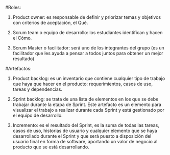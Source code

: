 #Roles:

1. Product owner: es responsable de definir y priorizar temas y objetivos con criterios de aceptación, el Qué.

2. Scrum team o equipo de desarrollo: los estudiantes identifican y hacen el Cómo.

3. Scrum Master o facilitador: será uno de los integrantes del grupo (es un facilitador que les ayuda a pensar a todos juntos para obtener un mejor resultado)

#Artefactos: 

1. Product backlog: es un inventario que contiene cualquier tipo de trabajo que haya que hacer en el producto: requerimientos, casos de uso, tareas y dependencias. 

2. Sprint backlog: se trata de una lista de elementos en los que se debe trabajar durante la etapa de Sprint. Este artefacto es un elemento para visualizar el trabajo a realizar durante cada Sprint y está gestionado por el equipo de desarrollo. 

3. Incremento: es el resultado del Sprint, es la suma de todas las tareas, casos de uso, historias de usuario y cualquier elemento que se haya desarrollado durante el Sprint y que será puesto a disposición del usuario final en forma de software, aportando un valor de negocio al producto que se está desarrollando.


